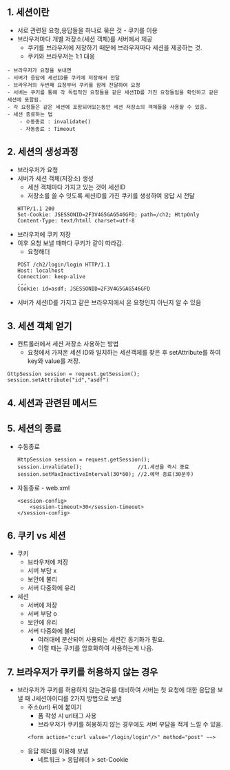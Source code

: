 ## 1. 세션이란
- 서로 관련된 요청,응답들을 하나로 묶은 것 - 쿠키를 이용
- 브라우저마다 개별 저장소(세션 객체)를 서버에서 제공
    - 쿠키를 브라우저에 저장하기 때문에 브라우저마다 세션을 제공하는 것. 
    - 쿠키와 브라우저는 1:1 대응
```
- 브라우저가 요청을 보내면
- 서버가 응답에 세션ID를 쿠키에 저장해서 전달
- 브라우저의 두번째 요청부터 쿠키를 함께 전달하여 요청
- 서버는 쿠키를 통해 각 독립적인 요청들을 같은 세션ID를 가진 요청들임을 확인하고 같은 세션에 포함됨.
- 각 요청들은 같은 세션에 포함되어있는동안 세션 저장소의 객체들을 사용할 수 있음.  
- 세션 종료하는 법
    - 수동종료 : invalidate()
    - 자동종료 : Timeout
```

## 2. 세션의 생성과정
- 브라우저가 요청
- 서버가 세션 객체(저장소) 생성
    - 세션 객체마다 가지고 있는 것이 세션ID
    - 저장소를 쓸 수 잇도록 세션ID를 가진 쿠키를 생성하여 응답 시 전달
    ```
    HTTP/1.1 200
    Set-Cookie: JSESSONID=2F3V4G5GAG546GFD; path=/ch2; HttpOnly
    Content-Type: text/htmll charset=utf-8
    ```
- 브라우저에 쿠키 저장
- 이후 요청 보낼 때마다 쿠키가 같이 따라감. 
    - 요청해더
    ```
    POST /ch2/login/login HTTP/1.1
    Host: localhost
    Connection: keep-alive
    ,,,
    Cookie: id=asdf; JSESSONID=2F3V4G5GAG546GFD
    ```
- 서버가 세션ID를 가지고 같은 브라우저에서 온 요청인지 아닌지 알 수 있음

## 3. 세션 객체 얻기
- 컨트롤러에서 세션 저장소 사용하는 방법
    - 요청에서 가져온 세션 ID와 일치하는 세션객체를 찾은 후 setAttribute를 하여 key와 value를 저장. 
```
GttpSession session = request.getSession();
session.setAttribute("id","asdf")
```

## 4. 세션과 관련된 메서드

## 5. 세션의 종료
- 수동종료
    ```
    HttpSession session = request.getSession();
    session.invalidate();                  //1.세션을 즉시 종료
    session.setMaxInactiveInterval(30*60); //2.예약 종료(30분후)
    ``` 
- 자동종료 - web.xml
    ```
    <session-config>
        <session-timeout>30</session-timeout>
    </session-config>
    ```

## 6. 쿠키 vs 세션
- 쿠키
    - 브라우저에 저장
    - 서버 부담 x
    - 보안에 불리
    - 서버 다중화에 유리
- 세션
    - 서버에 저장
    - 서버 부담 o
    - 보안에 유리
    - 서버 다중화에 불리
        - 여러대에 분산되어 사용되는 세션간 동기화가 필요. 
        - 이럴 때는 쿠키를 암호화하여 사용하는게 나음.  


## 7. 브라우저가 쿠키를 허용하지 않는  경우

- 브라우저가 쿠키를 허용하지 않는경우를 대비하여 서버는 첫 요청에 대한 응답을 보낼 때 J세션아이디를 2가지 방법으로 보냄
    - 주소(url) 뒤에 붙이기
        - 폼 작성 시 url태그 사용
        - 브라우저가 쿠키를 허용하지 않는 경우에도 서버 부담을 적게 느낄 수 있음.
        ```
        <form action="c:url value="/login/login"/>" method="post" ~~>
        ```
    - 응답 헤더를 이용해 보냄
        - 네트워크 > 응답헤더 > set-Cookie